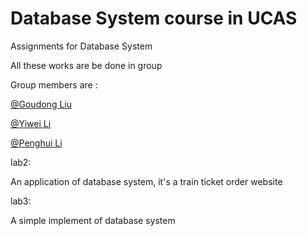# Database System course in UCAS	

Assignments for Database System

All these works are be done in group

Group members are :

[@Goudong Liu](https://github.com/Vamix) 

[@Yiwei Li   ](https://github.com/leepoly)

[@Penghui Li ](https://github.com/DoubiLi)

lab2:

An application of database system, it's a train ticket order website

lab3:

A simple implement of database system
